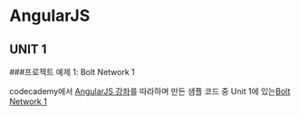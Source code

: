 # AngularJS

## UNIT 1 

###프로젝트 예제 1: Bolt Network 1

codecademy에서 [AngularJS 강좌](http://www.codecademy.com/en/learn/learn-angularjs)를 따라하며 만든 샘플 코드 중 Unit 1에 있는[Bolt Network 1](http://www.codecademy.com/en/practice/learn-angularjs/topics/your-first-app/projects/angularjs_bolt-network-1)